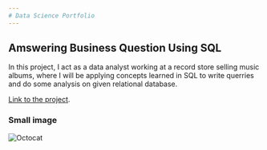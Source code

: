 ```yaml
---
# Data Science Portfolio
---
```




## Amswering Business Question Using SQL

In this project, I act as a data analyst working at a record store selling music albums, where I will be applying concepts learned in SQL to write querries and do some analysis on given relational database.

[Link to the project](https://github.com/bchukt/Answering-Business-Questions-Using-SQL/blob/master/Answering%20Business%20Questions%20Using%20SQL.ipynb).

### Small image

![Octocat](https://github.githubassets.com/images/icons/emoji/octocat.png)
